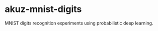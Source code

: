 akuz-mnist-digits
=================

MNIST digits recognition experiments using probabilistic deep learning.
